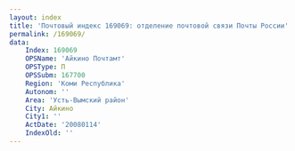 ```yaml
---
layout: index
title: 'Почтовый индекс 169069: отделение почтовой связи Почты России'
permalink: /169069/
data:
    Index: 169069
    OPSName: 'Айкино Почтамт'
    OPSType: П
    OPSSubm: 167700
    Region: 'Коми Республика'
    Autonom: ''
    Area: 'Усть-Вымский район'
    City: Айкино
    City1: ''
    ActDate: '20080114'
    IndexOld: ''
---
```

